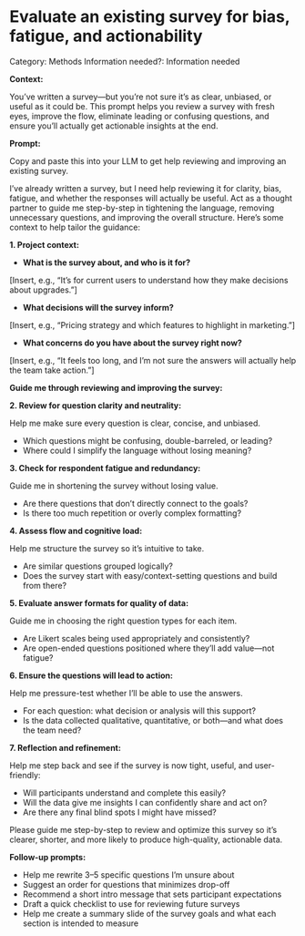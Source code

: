 # Evaluate an existing survey for bias, fatigue, and actionability

Category: Methods
Information needed?: Information needed

**Context:**

You’ve written a survey—but you’re not sure it’s as clear, unbiased, or useful as it could be. This prompt helps you review a survey with fresh eyes, improve the flow, eliminate leading or confusing questions, and ensure you’ll actually get actionable insights at the end.

**Prompt:**

Copy and paste this into your LLM to get help reviewing and improving an existing survey.

I’ve already written a survey, but I need help reviewing it for clarity, bias, fatigue, and whether the responses will actually be useful. Act as a thought partner to guide me step-by-step in tightening the language, removing unnecessary questions, and improving the overall structure. Here’s some context to help tailor the guidance:

**1. Project context:**

- **What is the survey about, and who is it for?**

[Insert, e.g., “It’s for current users to understand how they make decisions about upgrades.”]

- **What decisions will the survey inform?**

[Insert, e.g., “Pricing strategy and which features to highlight in marketing.”]

- **What concerns do you have about the survey right now?**

[Insert, e.g., “It feels too long, and I’m not sure the answers will actually help the team take action.”]

**Guide me through reviewing and improving the survey:**

**2. Review for question clarity and neutrality:**

Help me make sure every question is clear, concise, and unbiased.

- Which questions might be confusing, double-barreled, or leading?
- Where could I simplify the language without losing meaning?

**3. Check for respondent fatigue and redundancy:**

Guide me in shortening the survey without losing value.

- Are there questions that don’t directly connect to the goals?
- Is there too much repetition or overly complex formatting?

**4. Assess flow and cognitive load:**

Help me structure the survey so it’s intuitive to take.

- Are similar questions grouped logically?
- Does the survey start with easy/context-setting questions and build from there?

**5. Evaluate answer formats for quality of data:**

Guide me in choosing the right question types for each item.

- Are Likert scales being used appropriately and consistently?
- Are open-ended questions positioned where they’ll add value—not fatigue?

**6. Ensure the questions will lead to action:**

Help me pressure-test whether I’ll be able to use the answers.

- For each question: what decision or analysis will this support?
- Is the data collected qualitative, quantitative, or both—and what does the team need?

**7. Reflection and refinement:**

Help me step back and see if the survey is now tight, useful, and user-friendly:

- Will participants understand and complete this easily?
- Will the data give me insights I can confidently share and act on?
- Are there any final blind spots I might have missed?

Please guide me step-by-step to review and optimize this survey so it’s clearer, shorter, and more likely to produce high-quality, actionable data.

**Follow-up prompts:**

- Help me rewrite 3–5 specific questions I’m unsure about
- Suggest an order for questions that minimizes drop-off
- Recommend a short intro message that sets participant expectations
- Draft a quick checklist to use for reviewing future surveys
- Help me create a summary slide of the survey goals and what each section is intended to measure